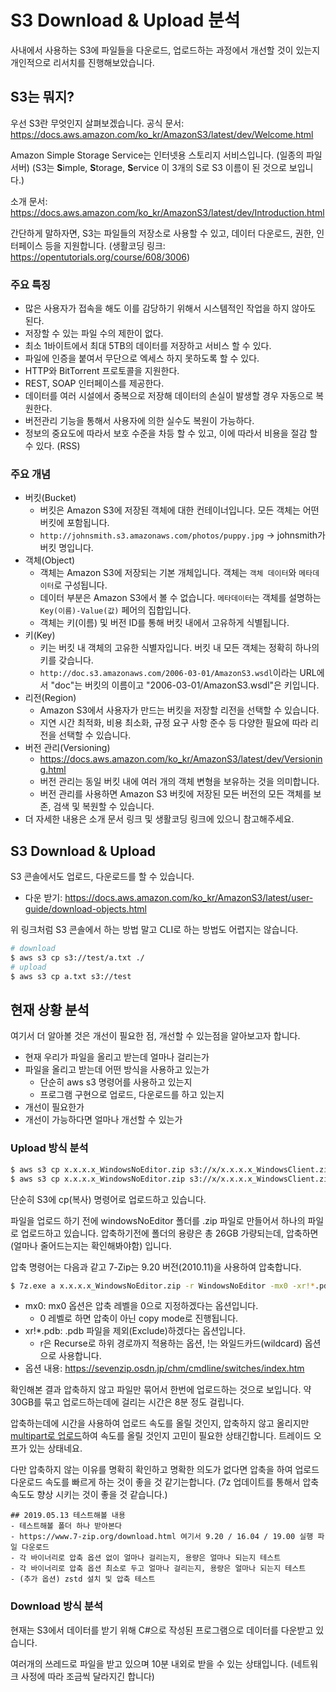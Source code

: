 # S3 Download & Upload 분석

사내에서 사용하는 S3에 파일들을 다운로드, 업로드하는 과정에서 개선할 것이 있는지
개인적으로 리서치를 진행해보았습니다.

## S3는 뭐지?

우선 S3란 무엇인지 살펴보겠습니다.
공식 문서: <https://docs.aws.amazon.com/ko_kr/AmazonS3/latest/dev/Welcome.html>

Amazon Simple Storage Service는 인터넷용 스토리지 서비스입니다. (일종의 파일 서버)
(S3는 **S**imple, **S**torage, **S**ervice 이 3개의 S로 S3 이름이 된 것으로 보입니다.)

소개 문서: https://docs.aws.amazon.com/ko_kr/AmazonS3/latest/dev/Introduction.html

간단하게 말하자면,
S3는 파일들의 저장소로 사용할 수 있고, 데이터 다운로드, 권한, 인터페이스 등을 지원합니다.
(생활코딩 링크: https://opentutorials.org/course/608/3006)

### 주요 특징

- 많은 사용자가 접속을 해도 이를 감당하기 위해서 시스템적인 작업을 하지 않아도 된다.
- 저장할 수 있는 파일 수의 제한이 없다. 
- 최소 1바이트에서 최대 5TB의 데이터를 저장하고 서비스 할 수 있다. 
- 파일에 인증을 붙여서 무단으로 엑세스 하지 못하도록 할 수 있다. 
- HTTP와 BitTorrent 프로토콜을 지원한다.
- REST, SOAP 인터페이스를 제공한다. 
- 데이터를 여러 시설에서 중복으로 저장해 데이터의 손실이 발생할 경우 자동으로 복원한다.
- 버전관리 기능을 통해서 사용자에 의한 실수도 복원이 가능하다.
- 정보의 중요도에 따라서 보호 수준을 차등 할 수 있고, 이에 따라서 비용을 절감 할 수 있다. (RSS)

### 주요 개념

- 버킷(Bucket)
  - 버킷은 Amazon S3에 저장된 객체에 대한 컨테이너입니다. 모든 객체는 어떤 버킷에 포함됩니다.
  - `http://johnsmith.s3.amazonaws.com/photos/puppy.jpg` -> johnsmith가 버킷 명입니다.
- 객체(Object)
  - 객체는 Amazon S3에 저장되는 기본 개체입니다. 객체는 `객체 데이터`와 `메타데이터`로 구성됩니다.
  - 데이터 부분은 Amazon S3에서 볼 수 없습니다. `메타데이터`는 객체를 설명하는 `Key(이름)-Value(값)` 페어의 집합입니다.
  - 객체는 키(이름) 및 버전 ID를 통해 버킷 내에서 고유하게 식별됩니다.
- 키(Key)
  - 키는 버킷 내 객체의 고유한 식별자입니다. 버킷 내 모든 객체는 정확히 하나의 키를 갖습니다.
  - `http://doc.s3.amazonaws.com/2006-03-01/AmazonS3.wsdl`이라는 URL에서 "doc"는 버킷의 이름이고 "2006-03-01/AmazonS3.wsdl"은 키입니다.
- 리전(Region)
  - Amazon S3에서 사용자가 만드는 버킷을 저장할 리전을 선택할 수 있습니다.
  - 지연 시간 최적화, 비용 최소화, 규정 요구 사항 준수 등 다양한 필요에 따라 리전을 선택할 수 있습니다.
- 버전 관리(Versioning)
  - https://docs.aws.amazon.com/ko_kr/AmazonS3/latest/dev/Versioning.html
  - 버전 관리는 동일 버킷 내에 여러 개의 객체 변형을 보유하는 것을 의미합니다.
  - 버전 관리를 사용하면 Amazon S3 버킷에 저장된 모든 버전의 모든 객체를 보존, 검색 및 복원할 수 있습니다.
- 더 자세한 내용은 소개 문서 링크 및 생활코딩 링크에 있으니 참고해주세요.

## S3 Download & Upload

S3 콘솔에서도 업로드, 다운로드를 할 수 있습니다.

- 다운 받기: https://docs.aws.amazon.com/ko_kr/AmazonS3/latest/user-guide/download-objects.html

위 링크처럼 S3 콘솔에서 하는 방법 말고 CLI로 하는 방법도 어렵지는 않습니다.

```sh
# download
$ aws s3 cp s3://test/a.txt ./
# upload
$ aws s3 cp a.txt s3://test
```

## 현재 상황 분석

여기서 더 알아볼 것은 개선이 필요한 점, 개선할 수 있는점을 알아보고자 합니다.

- 현재 우리가 파일을 올리고 받는데 얼마나 걸리는가
- 파일을 올리고 받는데 어떤 방식을 사용하고 있는가
  - 단순히 aws s3 명령어를 사용하고 있는지
  - 프로그램 구현으로 업로드, 다운로드를 하고 있는지
- 개선이 필요한가
- 개선이 가능하다면 얼마나 개선할 수 있는가

### Upload 방식 분석

```sh
$ aws s3 cp x.x.x.x_WindowsNoEditor.zip s3://x/x.x.x.x_WindowsClient.zip --no-progress --profile "" --region ap-northeast-2
$ aws s3 cp x.x.x.x_WindowsNoEditor.zip s3://x/x.x.x.x_WindowsClient.zip --no-progress --profile x-x --region ap-northeast-2
```

단순히 S3에 cp(복사) 명령어로 업로드하고 있습니다.

파일을 업로드 하기 전에 windowsNoEditor 폴더를 .zip 파일로 만들어서 하나의 파일로 업로드하고 있습니다.
압축하기전에 폴더의 용량은 총 26GB 가량되는데, 압축하면 (얼마나 줄어드는지는 확인해봐야함) 입니다.

압축 명령어는 다음과 같고 7-Zip는 9.20 버전(2010.11)을 사용하여 압축합니다.

```sh
$ 7z.exe a x.x.x.x_WindowsNoEditor.zip -r WindowsNoEditor -mx0 -xr!*.pdb
```

- mx0: mx0 옵션은 압축 레벨을 0으로 지정하겠다는 옵션입니다.
  - 0 레벨로 하면 압축이 아닌 copy mode로 진행됩니다. 
- xr!*.pdb: .pdb 파일을 제외(Exclude)하겠다는 옵션입니다.
  - r은 Recurse로 하위 경로까지 적용하는 옵션, !는 와일드카드(wildcard) 옵션으로 사용합니다.
- 옵션 내용: https://sevenzip.osdn.jp/chm/cmdline/switches/index.htm

확인해본 결과 압축하지 않고 파일만 묶어서 한번에 업로드하는 것으로 보입니다.
약 30GB를 묶고 업로드하는데에 걸리는 시간은 8분 정도 걸립니다.

압축하는데에 시간을 사용하여 업로드 속도를 올릴 것인지, 압축하지 않고 올리지만 [multipart로 업로드](https://docs.aws.amazon.com/ko_kr/AmazonS3/latest/dev/mpuoverview.html)하여 속도를 올릴 것인지
고민이 필요한 상태긴합니다. 트레이드 오프가 있는 상태네요.

다만 압축하지 않는 이유를 명확히 확인하고 명확한 의도가 없다면 압축을 하여
업로드 다운로드 속도를 빠르게 하는 것이 좋을 것 같기는합니다.
(7z 업데이트를 통해서 압축 속도도 향상 시키는 것이 좋을 것 같습니다.)

```
## 2019.05.13 테스트해볼 내용
- 테스트해볼 폴더 하나 받아본다
- https://www.7-zip.org/download.html 여기서 9.20 / 16.04 / 19.00 실행 파일 다운로드
- 각 바이너리로 압축 옵션 없이 얼마나 걸리는지, 용량은 얼마나 되는지 테스트
- 각 바이너리로 압축 옵션 최소로 두고 얼마나 걸리는지, 용량은 얼마나 되는지 테스트
- (추가 옵션) zstd 설치 및 압축 테스트
```



### Download 방식 분석

현재는 S3에서 데이터를 받기 위해 C#으로 작성된 프로그램으로 데이터를 다운받고 있습니다.

여러개의 쓰레드로 파일을 받고 있으며 10분 내외로 받을 수 있는 상태입니다.
(네트워크 사정에 따라 조금씩 달라지긴 합니다)

